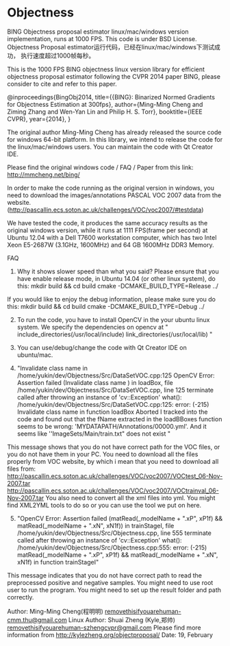 Objectness
==========
BING Objectness proposal estimator linux/mac/windows version implementation, 
runs at 1000 FPS. This code is under BSD License.
Objectness Proposal estimator运行代码，已经在linux/mac/windows下测试成功，
执行速度超过1000帧每秒。


This is the 1000 FPS BING objectness linux version library for efficient 
objectness proposal estimator following the CVPR 2014 paper BING, please 
consider to cite and refer to this paper.

@inproceedings{BingObj2014,
  title={{BING}: Binarized Normed Gradients for Objectness Estimation at 300fps},
  author={Ming-Ming Cheng and Ziming Zhang and Wen-Yan Lin and Philip H. S. Torr},
  booktitle={IEEE CVPR},
  year={2014},
}

The original author Ming-Ming Cheng has already released the source code for 
windows 64-bit platform. In this library, we intend to release the code for the 
linux/mac/windows users. You can maintain the code with Qt Creator IDE.

Please find the original windows code / FAQ / Paper from this link:
http://mmcheng.net/bing/

In order to make the code running as the original version in windows, you need
to download the images/annotations PASCAL VOC 2007 data from the website.
(http://pascallin.ecs.soton.ac.uk/challenges/VOC/voc2007/#testdata)

We have tested the code, it produces the same accuracy results as the original windows
version, while it runs at 1111 FPS(frame per second) at Ubuntu 12.04 with a Dell T7600 
workstation computer, which has two Intel Xeon E5-2687W (3.1GHz, 1600MHz) and 64 GB 
1600MHz DDR3 Memory.

FAQ

1. Why it shows slower speed than what you said?
Please ensure that you have enable release mode, in Ubuntu 14.04 (or other linux system), do this:
mkdir build && cd build
cmake -DCMAKE_BUILD_TYPE=Release ../

If you would like to enjoy the debug information, please make sure you do this:
mkdir build && cd build
cmake -DCMAKE_BUILD_TYPE=Debug ../

2. To run the code, you have to install OpenCV in the your ubuntu linux system. 
We specify the dependencies on opencv at
"
include_directories(/usr/local/include)
link_directories(/usr/local/lib)
"
3. You can use/debug/change the code with Qt Creator IDE on ubuntu/mac.

4. "Invalidate class name in /home/yukin/dev/Objectness/Src/DataSetVOC.cpp:125 OpenCV Error: Assertion failed (Invalidate class name ) in loadBox, file /home/yukin/dev/Objectness/Src/DataSetVOC.cpp, line 125 terminate called after throwing an instance of 'cv::Exception' what(): /home/yukin/dev/Objectness/Src/DataSetVOC.cpp:125: error: (-215) Invalidate class name
in function loadBox Aborted I tracked into the code and found out that the fName extracted in the loadBBoxes function seems to be wrong: 'MYDATAPATH/Annotations/00000.yml'. And it seems like ''ImageSets/Main/train.txt" does not exist "

This message shows that you do not have correct path for the VOC files, or you do not have them in your PC. You need to download all the files properly from VOC website, by which i mean that you need to download all files from:
http://pascallin.ecs.soton.ac.uk/challenges/VOC/voc2007/VOCtest_06-Nov-2007.tar
http://pascallin.ecs.soton.ac.uk/challenges/VOC/voc2007/VOCtrainval_06-Nov-2007.tar
You also need to convert all the xml files into yml. You might find XML2YML tools to do so or you can use the tool we put on here.

5. "OpenCV Error: Assertion failed (matRead(_modelName + ".xP", xP1f) && matRead(_modelName + ".xN", xN1f)) in trainStageI, file /home/yukin/dev/Objectness/Src/Objectness.cpp, line 555
terminate called after throwing an instance of 'cv::Exception'
what(): /home/yukin/dev/Objectness/Src/Objectness.cpp:555: error: (-215) matRead(_modelName + ".xP", xP1f) && matRead(_modelName + ".xN", xN1f) in function trainStageI"

This message indicates that you do not have correct path to read the preprocessed positive and negative samples. You might need to use root user to run the program. You might need to set up the result folder and path correctly.




Author: Ming-Ming Cheng(程明明) removethisifyouarehuman-cmm.thu@gmail.com
Linux Author: Shuai Zheng (Kyle,郑帅) removethisifyouarehuman-szhengcvpr@gmail.com
Please find more information from http://kylezheng.org/objectproposal/
Date: 19, February 
